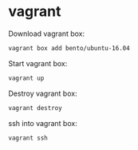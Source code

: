 # vagrant

Download vagrant box:
```bash
vagrant box add bento/ubuntu-16.04
```

Start vagrant box:
```bash
vagrant up
```

Destroy vagrant box:
```bash
vagrant destroy
```

ssh into vagrant box:
```bash
vagrant ssh
```
